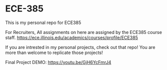 # ECE-385
This is my personal repo for ECE385 

For Recruiters, All assignments on here are assigned by the ECE385 course staff. https://ece.illinois.edu/academics/courses/profile/ECE385

If you are intrested in my personal projects, check out that repo! You are more than welcome to replicate those projects!

Final Project DEMO: https://youtu.be/GjH6YcFmrJ4
